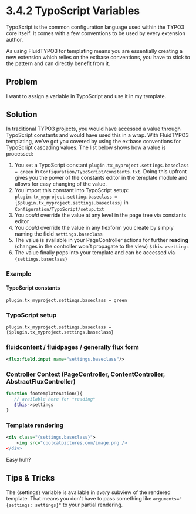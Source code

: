 3.4.2 TypoScript Variables
==========================

TypoScript is the common configuration language used within the TYPO3 core itself. It comes with a few conventions to be used by every extension author.

As using FluidTYPO3 for templating means you are essentially creating a new extension which relies on the extbase conventions, you have to stick to the pattern and can directly benefit from it.

## Problem
I want to assign a variable in TypoScript and use it in my template.

## Solution
In traditional TYPO3 projects, you would have accessed a value through TypoScript constants and would have used this in a wrap. With FluidTYPO3 templating, we've got you covered by using the extbase conventions for TypoScript cascading values. The list below shows how a value is processed:

1. You set a TypoScript constant ``plugin.tx_myproject.settings.baseclass = green`` in ``Configuration/TypoScript/constants.txt``. Doing this upfront gives you the power of the constants editor in the template module and allows for easy changing of the value.
2. You import this constant into TypoScript setup: ``plugin.tx_myproject.setting.baseclass = {$plugin.tx_myproject.settings.baseclass}`` in ``Configuration/TypoScript/setup.txt``
3. You *could* override the value at any level in the page tree via constants editor
4. You *could* override the value in any flexform you create by simply naming the field ``settings.baseclass``
5. The value is available in your PageController actions for further **reading** (changes in the controller won`t propagate to the view) ``$this->settings``
6. The value finally pops into your template and can be accessed via ``{settings.baseclass}``

### Example

#### TypoScript constants
```
plugin.tx_myproject.settings.baseclass = green
```

### TypoScript setup
```
plugin.tx_myproject.settings.baseclass = {$plugin.tx_myproject.settings.baseclass}
```

### fluidcontent / fluidpages / generally flux form
```xml
<flux:field.input name="settings.baseclass"/>
```

### Controller Context (PageController, ContentController, AbstractFluxController)
```php
function footemplateAction(){
   // available here for *reading*
   $this->settings
}
```

### Template rendering
```xml
<div class="{settings.baseclass}">
    <img src="coolcatpictures.com/image.png />
</div>
```

Easy huh?

## Tips & Tricks

The {settings} variable is available in _every_ subview of the rendered template. That means you don't have to pass something like ``arguments="{settings: settings}"`` to your partial rendering.
